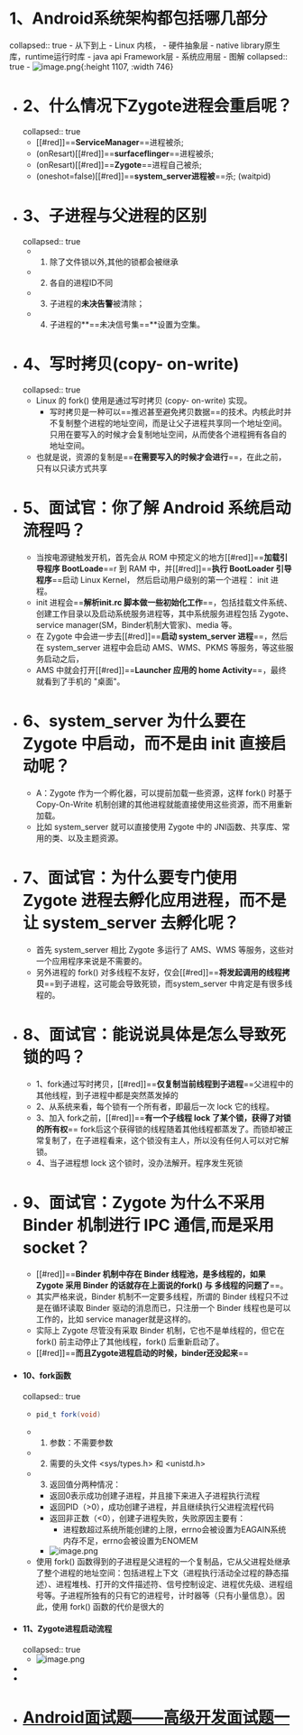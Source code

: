 # 1、Android系统架构都包括哪几部分
collapsed:: true
	- 从下到上
		- Linux 内核，
		- 硬件抽象层
		- native library原生库，runtime运行时库
		- java api Framework层
		- 系统应用层
	- 图解
	  collapsed:: true
		- ![image.png](../assets/image_1660046240173_0.png){:height 1107, :width 746}
- # 2、什么情况下Zygote进程会重启呢？
  collapsed:: true
	- [[#red]]==**ServiceManager**==进程被杀;
	- (onResart)[[#red]]==**surfaceflinger**==进程被杀;
	- (onResart)[[#red]]==**Zygote**==进程自己被杀;
	- (oneshot=false)[[#red]]==**system_server进程被**==杀; (waitpid)
- # 3、子进程与父进程的区别
  collapsed:: true
	- 1. 除了文件锁以外,其他的锁都会被继承
	- 2. 各自的进程ID不同
	- 3. 子进程的**未决告警**被清除；
	- 4. 子进程的**==未决信号集==**设置为空集。
- # 4、写时拷贝(copy- on-write)
  collapsed:: true
	- Linux 的 fork() 使用是通过写时拷贝 (copy- on-write) 实现。
		- 写时拷贝是一种可以==推迟甚至避免拷贝数据==的技术。内核此时并不复制整个进程的地址空间，而是让父子进程共享同一个地址空间。只用在要写入的时候才会复制地址空间，从而使各个进程拥有各自的地址空间。
	- 也就是说，资源的复制是==**在需要写入的时候才会进行**==，在此之前，只有以只读方式共享
- # 5、面试官：你了解 Android 系统启动流程吗？
	- 当按电源键触发开机，首先会从 ROM 中预定义的地方[[#red]]==**加载引导程序 BootLoade**==r 到 RAM 中，并[[#red]]==**执行 BootLoader 引导程序**==启动 Linux Kernel， 然后启动用户级别的第一个进程： init 进程。
	- init 进程会==**解析init.rc 脚本做一些初始化工作**==，包括挂载文件系统、创建工作目录以及启动系统服务进程等，其中系统服务进程包括 Zygote、service manager(SM，Binder机制大管家)、media 等。
	- 在 Zygote 中会进一步去[[#red]]==**启动 system_server 进程**==，然后在 system_server 进程中会启动 AMS、WMS、PKMS 等服务，等这些服务启动之后，
	- AMS 中就会打开[[#red]]==**Launcher 应用的 home Activity**==，最终就看到了手机的 "桌面"。
- # 6、system_server 为什么要在 Zygote 中启动，而不是由 init 直接启动呢？
	- A：Zygote 作为一个孵化器，可以提前加载一些资源，这样 fork() 时基于 Copy-On-Write 机制创建的其他进程就能直接使用这些资源，而不用重新加载。
	- 比如 system_server 就可以直接使用 Zygote 中的 JNI函数、共享库、常用的类、以及主题资源。
- # 7、面试官：为什么要专门使用 Zygote 进程去孵化应用进程，而不是让 system_server 去孵化呢？
	- 首先 system_server 相比 Zygote 多运行了 AMS、WMS 等服务，这些对一个应用程序来说是不需要的。
	- 另外进程的 fork() 对多线程不友好，仅会[[#red]]==**将发起调用的线程拷贝**==到子进程，这可能会导致死锁，而system_server 中肯定是有很多线程的。
- # 8、面试官：能说说具体是怎么导致死锁的吗？
	- 1、fork通过写时拷贝，[[#red]]==**仅复制当前线程到子进程**==父进程中的其他线程，到子进程中都是突然蒸发掉的
	- 2、从系统来看，每个锁有一个所有者，即最后一次 lock 它的线程。
	- 3、加入 fork之前，[[#red]]==**有一个子线程 lock 了某个锁，获得了对锁的所有权**== fork后这个获得锁的线程随着其他线程都蒸发了。而锁却被正常复制了，在子进程看来，这个锁没有主人，所以没有任何人可以对它解锁。
	- 4、当子进程想 lock 这个锁时，没办法解开。程序发生死锁
- # 9、面试官：Zygote 为什么不采用 Binder 机制进行 IPC 通信,而是采用socket？
	- [[#red]]==**Binder 机制中存在 Binder 线程池，是多线程的，如果 Zygote 采用 Binder 的话就存在上面说的fork() 与 多线程的问题了**==。
	- 其实严格来说，Binder 机制不一定要多线程，所谓的 Binder 线程只不过是在循环读取 Binder 驱动的消息而已，只注册一个 Binder 线程也是可以工作的，比如 service manager就是这样的。
	- 实际上 Zygote 尽管没有采取 Binder 机制，它也不是单线程的，但它在 fork() 前主动停止了其他线程，fork() 后重新启动了。
	- [[#red]]==**而且Zygote进程启动的时候，binder还没起来**==
- #### 10、fork函数
  collapsed:: true
	- ```java
	  pid_t fork(void)
	  ```
	- 1. 参数：不需要参数
	- 2. 需要的头文件 <sys/types.h> 和 <unistd.h>
	- 3. 返回值分两种情况：
		- 返回0表示成功创建子进程，并且接下来进入子进程执行流程
		- 返回PID（>0），成功创建子进程，并且继续执行父进程流程代码
		- 返回非正数（<0），创建子进程失败，失败原因主要有：
			- 进程数超过系统所能创建的上限，errno会被设置为EAGAIN系统内存不足，errno会被设置为ENOMEM
		- ![image.png](../assets/image_1688734776138_0.png)
	- 使用 fork() 函数得到的子进程是父进程的一个复制品，它从父进程处继承了整个进程的地址空间：包括进程上下文（进程执行活动全过程的静态描述）、进程堆栈、打开的文件描述符、信号控制设定、进程优先级、进程组号等。子进程所独有的只有它的进程号，计时器等（只有小量信息）。因此，使用 fork() 函数的代价是很大的
- #### 11、Zygote进程启动流程
  collapsed:: true
	- ![image.png](../assets/image_1688875292680_0.png)
-
-
- # [Android面试题——高级开发面试题一](https://blog.csdn.net/Calvin_zhou/article/details/128123302)